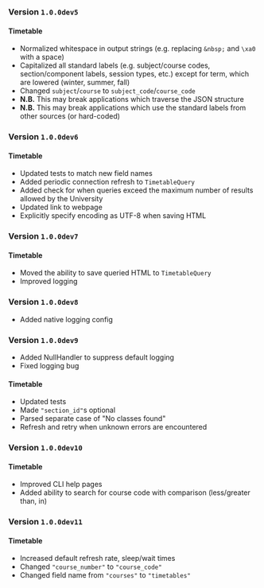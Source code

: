 ### Version `1.0.0dev5`

#### Timetable
- Normalized whitespace in output strings (e.g. replacing `&nbsp;` and `\xa0` with a space)
- Capitalized all standard labels (e.g. subject/course codes, section/component labels, session types, etc.)
except for term, which are lowered (winter, summer, fall)
- Changed `subject`/`course` to `subject_code`/`course_code`
- **N.B.** This may break applications which traverse the JSON structure
- **N.B.** This may break applications which use the standard labels from other sources (or hard-coded)


### Version `1.0.0dev6`

#### Timetable
- Updated tests to match new field names
- Added periodic connection refresh to `TimetableQuery`
- Added check for when queries exceed the maximum number of results allowed by the University
- Updated link to webpage
- Explicitly specify encoding as UTF-8 when saving HTML


### Version `1.0.0dev7`

#### Timetable
- Moved the ability to save queried HTML to `TimetableQuery`
- Improved logging


### Version `1.0.0dev8`
- Added native logging config


### Version `1.0.0dev9`
- Added NullHandler to suppress default logging
- Fixed logging bug

#### Timetable
- Updated tests
- Made `"section_id"`s optional
- Parsed separate case of "No classes found"
- Refresh and retry when unknown errors are encountered


### Version `1.0.0dev10`

#### Timetable
- Improved CLI help pages
- Added ability to search for course code with comparison (less/greater than, in)


### Version `1.0.0dev11`

#### Timetable
- Increased default refresh rate, sleep/wait times
- Changed `"course_number"` to `"course_code"`
- Changed field name from `"courses"` to `"timetables"`
